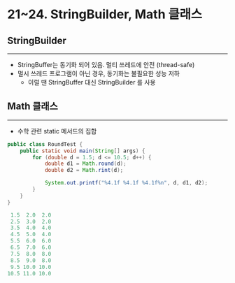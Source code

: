 # 21~24. StringBuilder, Math 클래스

## StringBuilder

---

- StringBuffer는 동기화 되어 있음. 멀티 쓰레드에 안전 (thread-safe)
- 멀시 쓰레드 프로그램이 아닌 경우, 동기화는 불필요한 성능 저하
    - 이럴 땐 StringBuffer 대신 StringBuilder 를 사용

## Math 클래스

---

- 수학 관련 static 메서드의 집합

```java
public class RoundTest {
	public static void main(String[] args) {
		for (double d = 1.5; d <= 10.5; d++) {
			double d1 = Math.round(d);
			double d2 = Math.rint(d);

			System.out.printf("%4.1f %4.1f %4.1f%n", d, d1, d2);
		}
	}
}

 1.5  2.0  2.0
 2.5  3.0  2.0
 3.5  4.0  4.0
 4.5  5.0  4.0
 5.5  6.0  6.0
 6.5  7.0  6.0
 7.5  8.0  8.0
 8.5  9.0  8.0
 9.5 10.0 10.0
10.5 11.0 10.0
```